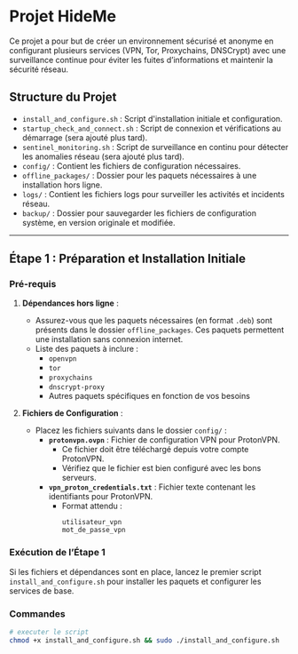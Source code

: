 # Projet HideMe

Ce projet a pour but de créer un environnement sécurisé et anonyme en configurant plusieurs services (VPN, Tor, Proxychains, DNSCrypt) avec une surveillance continue pour éviter les fuites d’informations et maintenir la sécurité réseau.

## Structure du Projet

- `install_and_configure.sh` : Script d'installation initiale et configuration.
- `startup_check_and_connect.sh` : Script de connexion et vérifications au démarrage (sera ajouté plus tard).
- `sentinel_monitoring.sh` : Script de surveillance en continu pour détecter les anomalies réseau (sera ajouté plus tard).
- `config/` : Contient les fichiers de configuration nécessaires.
- `offline_packages/` : Dossier pour les paquets nécessaires à une installation hors ligne.
- `logs/` : Contient les fichiers logs pour surveiller les activités et incidents réseau.
- `backup/` : Dossier pour sauvegarder les fichiers de configuration système, en version originale et modifiée.

---

## Étape 1 : Préparation et Installation Initiale

### Pré-requis

1. **Dépendances hors ligne** :
   - Assurez-vous que les paquets nécessaires (en format `.deb`) sont présents dans le dossier `offline_packages`. Ces paquets permettent une installation sans connexion internet.
   - Liste des paquets à inclure :
     - `openvpn`
     - `tor`
     - `proxychains`
     - `dnscrypt-proxy`
     - Autres paquets spécifiques en fonction de vos besoins

2. **Fichiers de Configuration** :
   - Placez les fichiers suivants dans le dossier `config/` :
     - **`protonvpn.ovpn`** : Fichier de configuration VPN pour ProtonVPN.
       - Ce fichier doit être téléchargé depuis votre compte ProtonVPN.
       - Vérifiez que le fichier est bien configuré avec les bons serveurs.
     - **`vpn_proton_credentials.txt`** : Fichier texte contenant les identifiants pour ProtonVPN.
       - Format attendu :
         ```
         utilisateur_vpn
         mot_de_passe_vpn
         ```

### Exécution de l’Étape 1

Si les fichiers et dépendances sont en place, lancez le premier script `install_and_configure.sh` pour installer les paquets et configurer les services de base.

### Commandes

```bash
# executer le script
chmod +x install_and_configure.sh && sudo ./install_and_configure.sh
```



